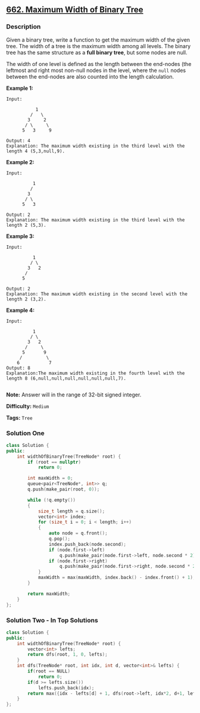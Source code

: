 ## [662. Maximum Width of Binary Tree](https://leetcode.com/problems/maximum-width-of-binary-tree/description/)

### Description

Given a binary tree, write a function to get the maximum width of the given tree. The width of a tree is the maximum width among all levels. The binary tree has the same structure as a **full binary tree**, but some nodes are null.

The width of one level is defined as the length between the end-nodes (the leftmost and right most non-null nodes in the level, where the `null` nodes between the end-nodes are also counted into the length calculation.

**Example 1:**

```
Input:

           1
         /   \
        3     2
       / \     \
      5   3     9

Output: 4
Explanation: The maximum width existing in the third level with the length 4 (5,3,null,9).

```

**Example 2:**

```
Input:

          1
         /
        3
       / \
      5   3

Output: 2
Explanation: The maximum width existing in the third level with the length 2 (5,3).

```

**Example 3:**

```
Input:

          1
         / \
        3   2
       /
      5

Output: 2
Explanation: The maximum width existing in the second level with the length 2 (3,2).
```

**Example 4:**

```
Input:

          1
         / \
        3   2
       /     \
      5       9
     /         \
    6           7
Output: 8
Explanation:The maximum width existing in the fourth level with the length 8 (6,null,null,null,null,null,null,7).


```

**Note:** Answer will in the range of 32-bit signed integer.

**Difficulty:** `Medium`

**Tags:** `Tree`

### Solution One

```c++
class Solution {
public:
    int widthOfBinaryTree(TreeNode* root) {
        if (root == nullptr)
            return 0;

        int maxWidth = 0;
        queue<pair<TreeNode*, int>> q;
        q.push(make_pair(root, 0));

        while (!q.empty())
        {
            size_t length = q.size();
            vector<int> index;
            for (size_t i = 0; i < length; i++)
            {
                auto node = q.front();
                q.pop();
                index.push_back(node.second);
                if (node.first->left)
                    q.push(make_pair(node.first->left, node.second * 2));
                if (node.first->right)
                    q.push(make_pair(node.first->right, node.second * 2 + 1));
            }
            maxWidth = max(maxWidth, index.back() - index.front() + 1);
        }

        return maxWidth;
    }
};
```

### Solution Two - In Top Solutions

```c++
class Solution {
public:
    int widthOfBinaryTree(TreeNode* root) {
        vector<int> lefts;
        return dfs(root, 1, 0, lefts);
    }
    int dfs(TreeNode* root, int idx, int d, vector<int>& lefts) {
        if(root == NULL)
            return 0;
        if(d >= lefts.size())
            lefts.push_back(idx);
        return max({idx - lefts[d] + 1, dfs(root->left, idx*2, d+1, lefts), dfs(root->right, idx*2+1, d+1, lefts)});
    }
};
```
